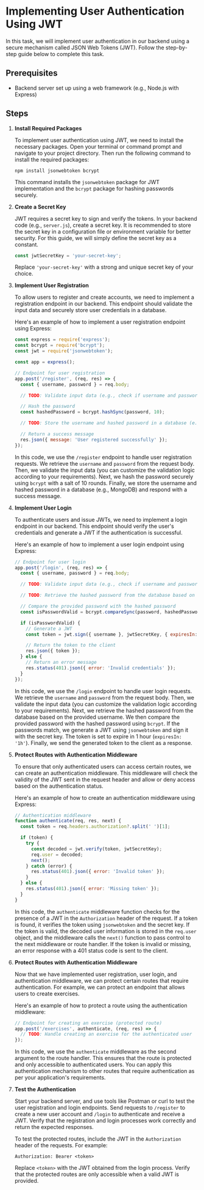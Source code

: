 # Implementing User Authentication Using JWT

In this task, we will implement user authentication in our backend using a secure mechanism called JSON Web Tokens (JWT). Follow the step-by-step guide below to complete this task.

## Prerequisites

- Backend server set up using a web framework (e.g., Node.js with Express)

## Steps

1. **Install Required Packages**

   To implement user authentication using JWT, we need to install the necessary packages. Open your terminal or command prompt and navigate to your project directory. Then run the following command to install the required packages:

   ```shell
   npm install jsonwebtoken bcrypt
   ```

   This command installs the `jsonwebtoken` package for JWT implementation and the `bcrypt` package for hashing passwords securely.

2. **Create a Secret Key**

   JWT requires a secret key to sign and verify the tokens. In your backend code (e.g., `server.js`), create a secret key. It is recommended to store the secret key in a configuration file or environment variable for better security. For this guide, we will simply define the secret key as a constant.

   ```javascript
   const jwtSecretKey = 'your-secret-key';
   ```

   Replace `'your-secret-key'` with a strong and unique secret key of your choice.

3. **Implement User Registration**

   To allow users to register and create accounts, we need to implement a registration endpoint in our backend. This endpoint should validate the input data and securely store user credentials in a database.

   Here's an example of how to implement a user registration endpoint using Express:

   ```javascript
   const express = require('express');
   const bcrypt = require('bcrypt');
   const jwt = require('jsonwebtoken');

   const app = express();

   // Endpoint for user registration
   app.post('/register', (req, res) => {
     const { username, password } = req.body;

     // TODO: Validate input data (e.g., check if username and password are provided)

     // Hash the password
     const hashedPassword = bcrypt.hashSync(password, 10);

     // TODO: Store the username and hashed password in a database (e.g., MongoDB)

     // Return a success message
     res.json({ message: 'User registered successfully' });
   });
   ```

   In this code, we use the `/register` endpoint to handle user registration requests. We retrieve the `username` and `password` from the request body. Then, we validate the input data (you can customize the validation logic according to your requirements). Next, we hash the password securely using `bcrypt` with a salt of 10 rounds. Finally, we store the username and hashed password in a database (e.g., MongoDB) and respond with a success message.

4. **Implement User Login**

   To authenticate users and issue JWTs, we need to implement a login endpoint in our backend. This endpoint should verify the user's credentials and generate a JWT if the authentication is successful.

   Here's an example of how to implement a user login endpoint using Express:

   ```javascript
   // Endpoint for user login
   app.post('/login', (req, res) => {
     const { username, password } = req.body;

     // TODO: Validate input data (e.g., check if username and password are provided)

     // TODO: Retrieve the hashed password from the database based on the username

     // Compare the provided password with the hashed password
     const isPasswordValid = bcrypt.compareSync(password, hashedPasswordFromDatabase);

     if (isPasswordValid) {
       // Generate a JWT
       const token = jwt.sign({ username }, jwtSecretKey, { expiresIn: '1h' });

       // Return the token to the client
       res.json({ token });
     } else {
       // Return an error message
       res.status(401).json({ error: 'Invalid credentials' });
     }
   });
   ```

   In this code, we use the `/login` endpoint to handle user login requests. We retrieve the `username` and `password` from the request body. Then, we validate the input data (you can customize the validation logic according to your requirements). Next, we retrieve the hashed password from the database based on the provided username. We then compare the provided password with the hashed password using `bcrypt`. If the passwords match, we generate a JWT using `jsonwebtoken` and sign it with the secret key. The token is set to expire in 1 hour (`expiresIn: '1h'`). Finally, we send the generated token to the client as a response.

5. **Protect Routes with Authentication Middleware**

   To ensure that only authenticated users can access certain routes, we can create an authentication middleware. This middleware will check the validity of the JWT sent in the request header and allow or deny access based on the authentication status.

   Here's an example of how to create an authentication middleware using Express:

   ```javascript
   // Authentication middleware
   function authenticate(req, res, next) {
     const token = req.headers.authorization?.split(' ')[1];

     if (token) {
       try {
         const decoded = jwt.verify(token, jwtSecretKey);
         req.user = decoded;
         next();
       } catch (error) {
         res.status(401).json({ error: 'Invalid token' });
       }
     } else {
       res.status(401).json({ error: 'Missing token' });
     }
   }
   ```

   In this code, the `authenticate` middleware function checks for the presence of a JWT in the `Authorization` header of the request. If a token is found, it verifies the token using `jsonwebtoken` and the secret key. If the token is valid, the decoded user information is stored in the `req.user` object, and the middleware calls the `next()` function to pass control to the next middleware or route handler. If the token is invalid or missing, an error response with a 401 status code is sent to the client.

6. **Protect Routes with Authentication Middleware**

   Now that we have implemented user registration, user login, and authentication middleware, we can protect certain routes that require authentication. For example, we can protect an endpoint that allows users to create exercises.

   Here's an example of how to protect a route using the authentication middleware:

   ```javascript
   // Endpoint for creating an exercise (protected route)
   app.post('/exercises', authenticate, (req, res) => {
     // TODO: Handle creating an exercise for the authenticated user
   });
   ```

   In this code, we use the `authenticate` middleware as the second argument to the route handler. This ensures that the route is protected and only accessible to authenticated users. You can apply this authentication mechanism to other routes that require authentication as per your application's requirements.

7. **Test the Authentication**

   Start your backend server, and use tools like Postman or curl to test the user registration and login endpoints. Send requests to `/register` to create a new user account and `/login` to authenticate and receive a JWT. Verify that the registration and login processes work correctly and return the expected responses.

   To test the protected routes, include the JWT in the `Authorization` header of the requests. For example:

   ```
   Authorization: Bearer <token>
   ```

   Replace `<token>` with the JWT obtained from the login process. Verify that the protected routes are only accessible when a valid JWT is provided.

 

